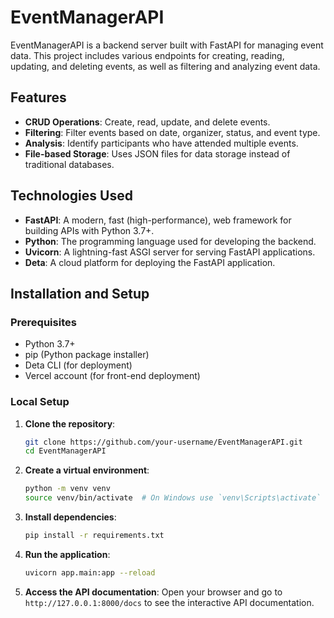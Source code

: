 # EventManagerAPI
EventManagerAPI is a backend server built with FastAPI for managing event data. This project includes various endpoints for creating, reading, updating, and deleting events, as well as filtering and analyzing event data.
## Features

- **CRUD Operations**: Create, read, update, and delete events.
- **Filtering**: Filter events based on date, organizer, status, and event type.
- **Analysis**: Identify participants who have attended multiple events.
- **File-based Storage**: Uses JSON files for data storage instead of traditional databases.

## Technologies Used

- **FastAPI**: A modern, fast (high-performance), web framework for building APIs with Python 3.7+.
- **Python**: The programming language used for developing the backend.
- **Uvicorn**: A lightning-fast ASGI server for serving FastAPI applications.
- **Deta**: A cloud platform for deploying the FastAPI application.

## Installation and Setup

### Prerequisites

- Python 3.7+
- pip (Python package installer)
- Deta CLI (for deployment)
- Vercel account (for front-end deployment)

### Local Setup

1. **Clone the repository**:
    ```bash
    git clone https://github.com/your-username/EventManagerAPI.git
    cd EventManagerAPI
    ```

2. **Create a virtual environment**:
    ```bash
    python -m venv venv
    source venv/bin/activate  # On Windows use `venv\Scripts\activate`
    ```

3. **Install dependencies**:
    ```bash
    pip install -r requirements.txt
    ```

4. **Run the application**:
    ```bash
    uvicorn app.main:app --reload
    ```

5. **Access the API documentation**:
    Open your browser and go to `http://127.0.0.1:8000/docs` to see the interactive API documentation.
